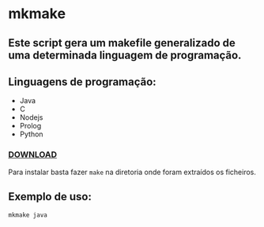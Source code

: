 # mkmake

## Este script gera um makefile generalizado de uma determinada linguagem de programação.

## Linguagens de programação:

- Java
- C
- Nodejs
- Prolog
- Python

### <a href=https://github.com/perezjquim/mkmake/archive/master.zip>DOWNLOAD</a>

Para instalar basta fazer `make` na diretoria onde foram extraídos os ficheiros.

## Exemplo de uso: 

`mkmake java`
